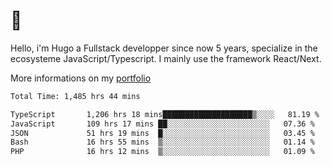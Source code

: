 # 👋 

Hello, i'm Hugo a Fullstack developper since now 5 years, specialize in the ecosysteme JavaScript/Typescript. I mainly use the framework React/Next.

More informations on my [portfolio](https://hcampos.fr)

<!--START_SECTION:waka-->

```txt
Total Time: 1,485 hrs 44 mins

TypeScript       1,206 hrs 18 mins████████████████████▒░░░░   81.19 %
JavaScript       109 hrs 17 mins ██░░░░░░░░░░░░░░░░░░░░░░░   07.36 %
JSON             51 hrs 19 mins  █░░░░░░░░░░░░░░░░░░░░░░░░   03.45 %
Bash             16 hrs 55 mins  ▒░░░░░░░░░░░░░░░░░░░░░░░░   01.14 %
PHP              16 hrs 12 mins  ▒░░░░░░░░░░░░░░░░░░░░░░░░   01.09 %
```

<!--END_SECTION:waka-->
